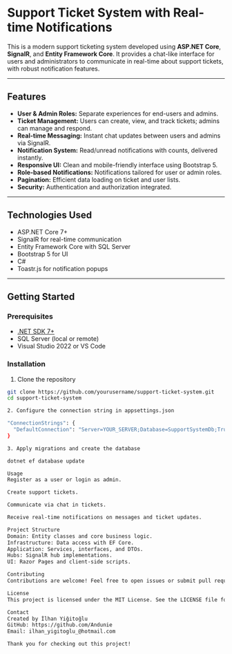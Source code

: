 # Support Ticket System with Real-time Notifications

This is a modern support ticketing system developed using **ASP.NET Core**, **SignalR**, and **Entity Framework Core**. It provides a chat-like interface for users and administrators to communicate in real-time about support tickets, with robust notification features.

---

## Features

- **User & Admin Roles:** Separate experiences for end-users and admins.
- **Ticket Management:** Users can create, view, and track tickets; admins can manage and respond.
- **Real-time Messaging:** Instant chat updates between users and admins via SignalR.
- **Notification System:** Read/unread notifications with counts, delivered instantly.
- **Responsive UI:** Clean and mobile-friendly interface using Bootstrap 5.
- **Role-based Notifications:** Notifications tailored for user or admin roles.
- **Pagination:** Efficient data loading on ticket and user lists.
- **Security:** Authentication and authorization integrated.

---

## Technologies Used

- ASP.NET Core 7+
- SignalR for real-time communication
- Entity Framework Core with SQL Server
- Bootstrap 5 for UI
- C#
- Toastr.js for notification popups

---

## Getting Started

### Prerequisites

- [.NET SDK 7+](https://dotnet.microsoft.com/download)
- SQL Server (local or remote)
- Visual Studio 2022 or VS Code

### Installation

1. Clone the repository

```bash
git clone https://github.com/yourusername/support-ticket-system.git
cd support-ticket-system

2. Configure the connection string in appsettings.json

"ConnectionStrings": {
  "DefaultConnection": "Server=YOUR_SERVER;Database=SupportSystemDb;Trusted_Connection=True;MultipleActiveResultSets=true"
}

3. Apply migrations and create the database

dotnet ef database update

Usage
Register as a user or login as admin.

Create support tickets.

Communicate via chat in tickets.

Receive real-time notifications on messages and ticket updates.

Project Structure
Domain: Entity classes and core business logic.
Infrastructure: Data access with EF Core.
Application: Services, interfaces, and DTOs.
Hubs: SignalR hub implementations.
UI: Razor Pages and client-side scripts.

Contributing
Contributions are welcome! Feel free to open issues or submit pull requests.

License
This project is licensed under the MIT License. See the LICENSE file for details.

Contact
Created by İlhan Yiğitoğlu
GitHub: https://github.com/Andunie
Email: ilhan_yigitoglu_@hotmail.com

Thank you for checking out this project!
